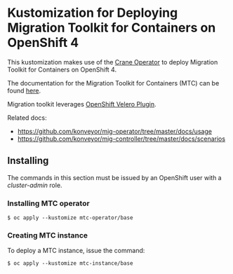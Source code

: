 # Kustomization for Deploying Migration Toolkit for Containers on OpenShift 4

This kustomization makes use of the [Crane Operator](https://github.com/konveyor/mig-operator) to deploy Migration Toolkit for Containers on OpenShift 4.

The documentation for the Migration Toolkit for Containers (MTC) can be found [here](https://docs.openshift.com/container-platform/4.7/migration/migrating_4_1_4/migrating-application-workloads-4-1-4.html).

Migration toolkit leverages [OpenShift Velero Plugin](https://github.com/konveyor/openshift-velero-plugin).

Related docs:

* https://github.com/konveyor/mig-operator/tree/master/docs/usage
* https://github.com/konveyor/mig-controller/tree/master/docs/scenarios

## Installing

The commands in this section must be issued by an OpenShift user with a *cluster-admin* role.

### Installing MTC operator

```
$ oc apply --kustomize mtc-operator/base
```

### Creating MTC instance

To deploy a MTC instance, issue the command:

```
$ oc apply --kustomize mtc-instance/base
```
